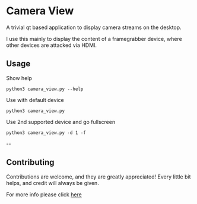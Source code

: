 # Camera View


A trivial qt based application to display camera streams on the desktop.

I use this mainly to display the content of a framegrabber device, where other devices are attacked via HDMI.


## Usage

Show help

    python3 camera_view.py --help


Use with default device

    python3 camera_view.py

Use 2nd supported device and go fullscreen

    python3 camera_view.py -d 1 -f

--


## Contributing

Contributions are welcome, and they are greatly appreciated! Every
little bit helps, and credit will always be given.

For more info please click [here](./CONTRIBUTING.md)
